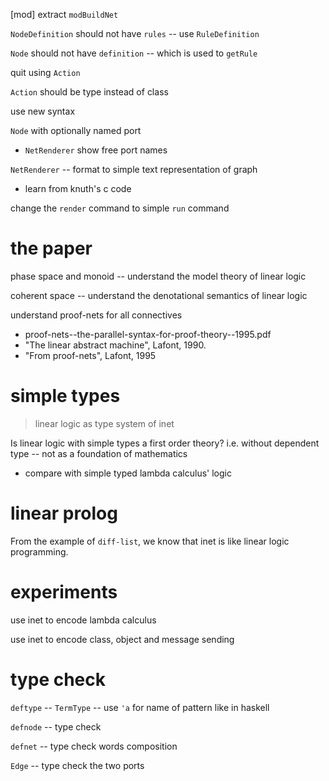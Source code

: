 [mod] extract `modBuildNet`

`NodeDefinition` should not have `rules` -- use `RuleDefinition`

`Node` should not have `definition` -- which is used to `getRule`

quit using `Action`

`Action` should be type instead of class

use new syntax

`Node` with optionally named port

- `NetRenderer` show free port names

`NetRenderer` -- format to simple text representation of graph

- learn from knuth's c code

change the `render` command to simple `run` command

# the paper

phase space and monoid -- understand the model theory of linear logic

coherent space -- understand the denotational semantics of linear logic

understand proof-nets for all connectives

- proof-nets--the-parallel-syntax-for-proof-theory--1995.pdf
- "The linear abstract machine", Lafont, 1990.
- "From proof-nets", Lafont, 1995

# simple types

> linear logic as type system of inet

Is linear logic with simple types a first order theory?
i.e. without dependent type -- not as a foundation of mathematics

- compare with simple typed lambda calculus' logic

# linear prolog

From the example of `diff-list`, we know that
inet is like linear logic programming.

# experiments

use inet to encode lambda calculus

use inet to encode class, object and message sending

# type check

`deftype` -- `TermType` -- use `'a` for name of pattern like in haskell

`defnode` -- type check

`defnet` -- type check words composition

`Edge` -- type check the two ports
